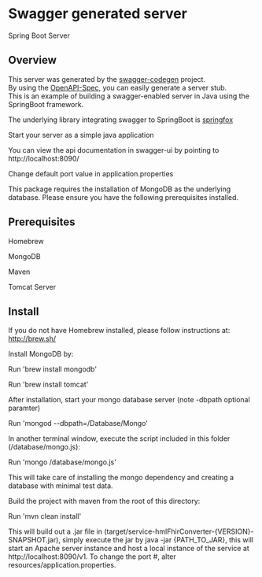 # Swagger generated server

Spring Boot Server 


## Overview  
This server was generated by the [swagger-codegen](https://github.com/swagger-api/swagger-codegen) project.  
By using the [OpenAPI-Spec](https://github.com/swagger-api/swagger-core), you can easily generate a server stub.  
This is an example of building a swagger-enabled server in Java using the SpringBoot framework.  

The underlying library integrating swagger to SpringBoot is [springfox](https://github.com/springfox/springfox)  

Start your server as a simple java application  

You can view the api documentation in swagger-ui by pointing to  
http://localhost:8090/  

Change default port value in application.properties

This package requires the installation of MongoDB as the underlying database. Please ensure you have the following prerequisites installed.


## Prerequisites
Homebrew

MongoDB

Maven

Tomcat Server


## Install
If you do not have Homebrew installed, please follow instructions at: http://brew.sh/

Install MongoDB by:

Run 'brew install mongodb'

Run 'brew install tomcat'

After installation, start your mongo database server (note -dbpath optional paramter)

Run 'mongod --dbpath=/Database/Mongo'

In another terminal window, execute the script included in this folder (/database/mongo.js):

Run 'mongo /database/mongo.js'

This will take care of installing the mongo dependency and creating a database with minimal test data.

Build the project with maven from the root of this directory:

Run 'mvn clean install'

This will build out a .jar file in (target/service-hmlFhirConverter-{VERSION}-SNAPSHOT.jar), simply execute the jar by java -jar {PATH_TO_JAR}, this will start an Apache server instance and host a local instance of the service at http://localhost:8090/v1. To change the port #, alter resources/application.properties.
    